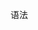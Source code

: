 语法
<!--在script中和//都是单行注释。
变量名允许$ _ 数字。
驼峰格式：删除空格和-，后面单词首字母大写。是函数名方法名属性名命名首选。变量名小写 函数名驼峰
弱类型：可把字符和数字赋值给相同变量。
转义符：\
关键字：Array() Object()  new
a=Array()等价于a=[] a={}代表对象
如果if语句代码只有一条，可去掉{}写在同一行。`if (1 > 2) alert("abc");`
条件中不要使用=，赋值成功总是true。
（false==""）总是true，尽量使用=== ！==。
if (!(n > 10 || n < 5)) 等价于n在5~10。
while () {} 循环
do (code) while {} 循环 至少执行一次
函数1 return 才能被函数2调用哦！
对象分为自定义对象、内建对象、宿主对象。
BOM：window对象的属性和方法。(navigator screen history location)
DOM:document对象的属性和方法(element attribute event)
css自带继承
getElementsByTagName:即使只有1个元素，返回的也是长度为1的数组。getElementsByTagName("*")获取目标中所有元素节点。

onclick="function(this);return false;" false表示阻止默认行为发生，单独执行函数。
childNodes 获取所有子节点，空格和换行符也算子节点。
nodeType 返回数字。1元素、2属性、3文本。
nodeName="IMG" 返回大写节点名
P标签的文本其实是属于它的子节点。因此P.childNodes[0].nodeValue获得文本值。
等价：firstChild=childNodes[0]   lastChild=childNodes[.childNodes.length-1]

`<p>This is <em>my</em> content.</p>`文本节点数量为2,This is 和 content.

window.open(url,name,features)弹出新窗口,features是多种参数。
`javascript:function()`点击链接触发函数。等价于onclick
平稳退化：在限制js的游览器上仍具有使用功能。例如href值设为真实url,不要为#或伪协议。`<a href="http://www.baidu.com" onclick="this.href;return false">`
getElementById(id).event=action 绑定事件到元素上。好处是分离js代码。
element.addEventListener(event, function, useCapture)绑定事件(IE9+)
window.onload = 打包函数  没触发文档就绪，有可能getElementsByTagName抓取元素不完整。
从Id祖先元素里搜索Tag更好。
```
window.onload=prepareLinks;  文档就绪
function prepareLinks(){  打包函数
if(!document.getElementsByTagName) return false;
                          检测游览器方法是否可用
  var links=document.getElementsByTagName("a");抓a
  for (var i=0; i<links.length; i++){ 遍历a
    if(links[i].getAttribute("class") =="popup"{
      links[i].onclick=function(){ 匹配类名且绑定事件
        popUp(this.getAttribute("href")); 抓元素url
          return false;}}}} 阻止默认
function popUp(winURL){
window.open(winURL,"popup","width=320,height=480");}
```
对象检测：识别游览器是否支持某DOM。
if(!getElementById) return false; 方法名不能带(),带()检测的是方法的结果。
性能：不要重复使用DOM方法。要把它存在变量中，节约性能，多函数调用就保存全局变量。或者直接把数组元素当参数。HTML标记越多DOM树越大。

addLoadEvent（function）自定义文档就绪的打包函数：
```
function addLoadEvent(func){  
  var oldonLoad = window.onload;    
  if(typeof window.onload!='function'){识别是否有函数
     window.onload = func;  }  
  else{  
      window.onload = function(){   再绑定
         oldonload();               原函数
         func();      }   }  }      新函数
```  
主要代码没通过if检测就return false退出，附属代码放在if(){...}return true内没通过返回true。一个函数得有false和ture2个出口，false可自身调用退函也可做返回值，ture仅作为返回值为外部调用。links[i].onclick=function(){return !showPic(this)}
三元操作符等价于if/else语句赋值变量。
if(id.getAttribute("title") ==> if(id.getAttribute!=null) 属性不存在则为null。条件是函数的话，会执行函数，有结果就true没有false。
键盘事件执行和点击相同功能：links[i].onkeypress=links[i].onclick;其实onclick支持回车点击。

innerHTML比document.write好，后者要在body中插入脚本。(XHTML不支持)
appendChild插入节点树的办法就是成为子节点。
document.createElement("p")创建元素节点（自带nodeName=P、nodeType=1属性）
document.`createTextNode`("Hello world")创建文本节点(自带nodeValue属性)
变量名可与属性值同名。
把新元素插入现有元素前面parentElement.`insertBefore`(newElement,targetElement) 元素的parentNode属性就是父元素。 insertBefore比appendChild好。
由于DOM没有insetAfter方法。可以target.`parentNode`.insertBefore(new,target.`nextSibing`)。没有下一个就用appendChild。

函数赋值给对象的时候不要加（）。因为加了（）是执行函数，不加是引用函数本身。

循环形成数组for：var defs=Array() `defs[key]=value` get到的两个变量可以赋值到defs数组上。
循环遍历数组for/in：for(key in defs)把键值对一个个提出来。调用->key变量代表defs的属性名。`defs[key]代表value`。

IE6不支持abbr解决方案：
1.abbr替换acronym。会牺牲语义化不好。
2.html命名空间(`<html:abbr>abbr</html:abbr>`)。不通用
3.js平稳退化,对于补充内容ie仍能显示基本功能。推荐。if(abbr[i].childNodes.length<1) `continue`;空节点开始下一次循环。
有些游览器会把`换行符`当做文本节点。多用nodeType检查。
getElementsByTagName("*")获取的是元素节点,检查如果没有元素节点应跳出循环。
accesskey快捷键

nodeName属性是字符串，style属性是对象
style的DOM方法只能搜索内联样式，head和css文件无法搜索，但可以赋值覆盖。
DOM设置css同设置html一样只做辅助增强。除非css设置难度很大就用js辅助设置。例如寻找h1下个元素节点：
```
function gerNextElement(node){
  if(node.nodeType==1){ 元素节点
    return node;} 返回节点结束递归
  if(node.nextSibling){ 递归循环找到元素节点为止！
    return getNextElement(node.nextSibling);}
  return null;} 结束递归```
因为空格也算node所以这里要用递归寻找兄弟元素节点。
用true/false做跳行赋值： 隔一布一
```
odd=false;
for(var j=0; j<rows.length; j++){
  if(odd==true){ //odd=0; if(odd%2==0)也行
    rows[j].style.backgroundColor="#ffc"
    odd=false;} 
  else{odd=true;}} 进入下个循环，本次不赋值。
```
如果变量要在父级调用，得把var放在父级函数声明。
elem.className是替换，想追加class得拼接字符串：elem.className +=" intro"
函数抽象：用参数替换具体的值，可使函数变通用。

setTimeout(func,num) 延迟 clearTimeout(sTo) 清除延迟 parseInt(str)返整数 parseFloat(str)返小数
局部变量赋值给属性：作用域永久存在。既不同于局部变量无法赋值也不同于全局变量多重赋值，可以用if检测是否被赋值执行。
Math.ceil()上取整 Math.floor()下取整 Math.round()取整
为实现特效的标记，考虑到有些游览器不支持，可由js生成标记。
Modernizr库：验证游览器是否支持h5c3.
addEventListener()绑定事件
str.indexOf(stR) 返回位置
window.location.href 返回当前url
urlstr.split("#")[1] 裁掉#字符返回数组。1，#后字符。
str.replace("a","b") b替换str中a
form.elements返回表单元素数组(非所有节点)document.forms
hasChildNodes() 是否有子节点
encodeURIComponent 值转换为后端ASCII字符(+、=、 、？)
join('&') 把数组变为1个字符串
str.match(/regexp/) 匹配并返回这些字符,无返null
`responseText.match(/<article>([\s\S]+)<\/article>/)`其中（）部分为捕获组match[1]
谷歌Closur Compiler在线压缩js代码
库能提高效率摆脱基础代码让人更注重业务逻辑。移动端用精简库。少数库是模块化可动态加载单功能文件。注意库的许可范围。
`<script>!window.jQuery && document.write(unescape('%3Cscript src="scripts/jquery-1.4.3.min.js"%3E%3C/script%3E'))</script>`CDN出问题备用脚本



